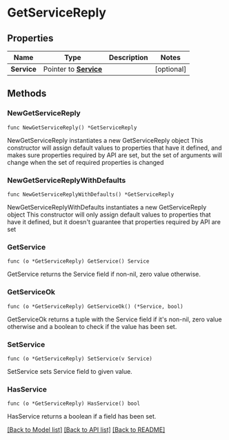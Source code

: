 # GetServiceReply

## Properties

Name | Type | Description | Notes
------------ | ------------- | ------------- | -------------
**Service** | Pointer to [**Service**](Service.md) |  | [optional] 

## Methods

### NewGetServiceReply

`func NewGetServiceReply() *GetServiceReply`

NewGetServiceReply instantiates a new GetServiceReply object
This constructor will assign default values to properties that have it defined,
and makes sure properties required by API are set, but the set of arguments
will change when the set of required properties is changed

### NewGetServiceReplyWithDefaults

`func NewGetServiceReplyWithDefaults() *GetServiceReply`

NewGetServiceReplyWithDefaults instantiates a new GetServiceReply object
This constructor will only assign default values to properties that have it defined,
but it doesn't guarantee that properties required by API are set

### GetService

`func (o *GetServiceReply) GetService() Service`

GetService returns the Service field if non-nil, zero value otherwise.

### GetServiceOk

`func (o *GetServiceReply) GetServiceOk() (*Service, bool)`

GetServiceOk returns a tuple with the Service field if it's non-nil, zero value otherwise
and a boolean to check if the value has been set.

### SetService

`func (o *GetServiceReply) SetService(v Service)`

SetService sets Service field to given value.

### HasService

`func (o *GetServiceReply) HasService() bool`

HasService returns a boolean if a field has been set.


[[Back to Model list]](../README.md#documentation-for-models) [[Back to API list]](../README.md#documentation-for-api-endpoints) [[Back to README]](../README.md)


